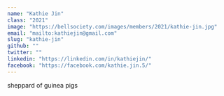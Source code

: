```yaml
---
name: "Kathie Jin"
class: "2021"
image: "https://bellsociety.com/images/members/2021/kathie-jin.jpg"
email: "mailto:kathiejin@gmail.com"
slug: "kathie-jin"
github: ""
twitter: ""
linkedin: "https://linkedin.com/in/kathiejin/"
facebook: "https://facebook.com/kathie.jin.5/"
---
```

sheppard of guinea pigs